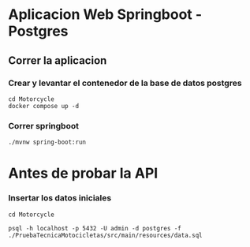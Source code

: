 # Aplicacion Web Springboot - Postgres

## Correr la aplicacion


### Crear y levantar el contenedor de la base de datos postgres
``````
cd Motorcycle
docker compose up -d
``````

### Correr springboot
``````
./mvnw spring-boot:run
``````
# Antes de probar la API

### Insertar los datos iniciales
``````
cd Motorcycle

psql -h localhost -p 5432 -U admin -d postgres -f ./PruebaTecnicaMotocicletas/src/main/resources/data.sql
``````